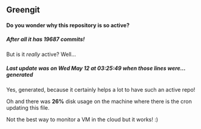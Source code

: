 ## Greengit

#### Do you wonder why this repository is so active?

##### After all it has 19687 commits!

But is it *really* active? Well...

##### Last update was on Wed May 12 at 03:25:49 when those lines were... generated

Yes, generated, because it certainly helps a lot to have such an active repo!

Oh and there was **26%** disk usage on the machine
where there is the cron updating this file.

Not the best way to monitor a VM in the cloud but it works! :)
